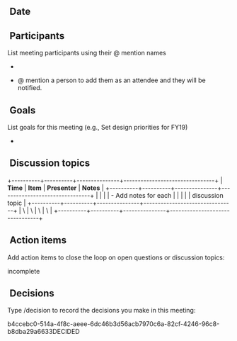 ##  Date

##  Participants

List meeting participants using their @ mention names

- 

- @ mention a person to add them as an attendee and they will be
  notified.

##  Goals

List goals for this meeting (e.g., Set design priorities for FY19)

- 

##  Discussion topics

+----------+----------+---------------+--------------------------------+
| **Time** | **Item** | **Presenter** | **Notes**                      |
+----------+----------+---------------+--------------------------------+
|          |          |               | - Add notes for each           |
|          |          |               |   discussion topic             |
+----------+----------+---------------+--------------------------------+
| \        | \        | \             | \                              |
+----------+----------+---------------+--------------------------------+

##  Action items

Add action items to close the loop on open questions or discussion
topics:

incomplete

##  Decisions

Type /decision to record the decisions you make in this meeting:

b4ccebc0-514a-4f8c-aeee-6dc46b3d56acb7970c6a-82cf-4246-96c8-b8dba29a6633DECIDED

